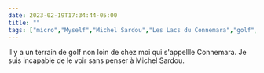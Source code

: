 ---date: 2023-02-19T17:34:44-05:00title: ""tags: ["micro","Myself","Michel Sardou","Les Lacs du Connemara","golf","music"]---Il y a un terrain de golf non loin de chez moi qui s'appellle Connemara. Je suis incapable de le voir sans penser à Michel Sardou.